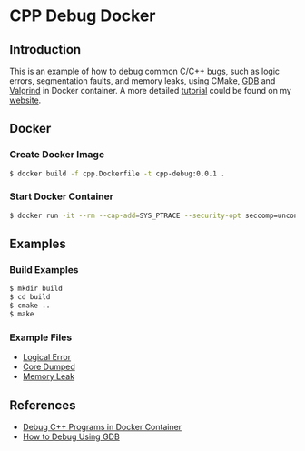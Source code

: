 # CPP Debug Docker

## Introduction

This is an example of how to debug common C/C++ bugs, such as logic errors, segmentation faults, and memory leaks, using CMake, [GDB](https://www.gnu.org/software/gdb/) and [Valgrind](https://valgrind.org/) in Docker container. A more detailed [tutorial](https://leimao.github.io/blog/Debug-CPP-In-Docker-Container/) could be found on my [website](https://leimao.github.io/).


## Docker

### Create Docker Image

```bash
$ docker build -f cpp.Dockerfile -t cpp-debug:0.0.1 .
```

### Start Docker Container

```bash
$ docker run -it --rm --cap-add=SYS_PTRACE --security-opt seccomp=unconfined -v $(pwd):/mnt cpp-debug:0.0.1
```

## Examples

### Build Examples

```bash
$ mkdir build
$ cd build
$ cmake ..
$ make
```

### Example Files

* [Logical Error](logicalError.cpp)
* [Core Dumped](coreDumped.cpp)
* [Memory Leak](memoryLeak.cpp)

## References

* [Debug C++ Programs in Docker Container](https://leimao.github.io/blog/Debug-CPP-In-Docker-Container/)
* [How to Debug Using GDB](https://cs.baylor.edu/~donahoo/tools/gdb/tutorial.html)

